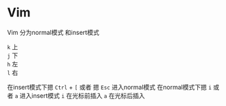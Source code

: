 # Vim

Vim 分为normal模式 和insert模式

`k`   上  
`j`   下  
`h`   左  
`l`   右  

在insert模式下摁 `Ctrl` + `[` 或者 摁 `Esc` 进入normal模式
在normal模式下摁 `i` 或者 `a` 进入insert模式 `i` 在光标前插入 `a` 在光标后插入
